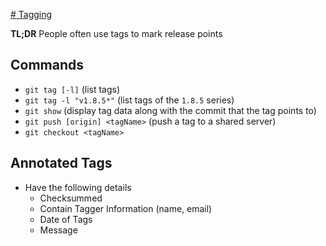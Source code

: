 [# Tagging](https://git-scm.com/book/en/v2/Git-Basics-Tagging)

__TL;DR__ People often use tags to mark release points

## Commands

* `git tag [-l]` (list tags)
* `git tag -l "v1.8.5*"` (list tags of the `1.8.5` series)
* `git show` (display tag data along with the commit that the tag points to)
* `git push [origin] <tagName>` (push a tag to a shared server)
* `git checkout <tagName>`

## Annotated Tags

* Have the following details
  * Checksummed
  * Contain Tagger Information (name, email)
  * Date of Tags
  * Message
